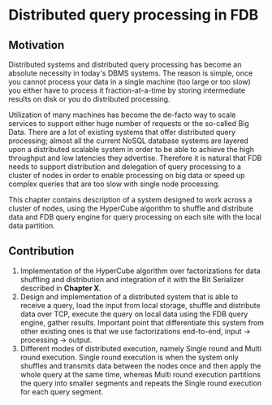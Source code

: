 # Distributed query processing in FDB

## Motivation

Distributed systems and distributed query processing has become an absolute necessity in today's DBMS systems. The reason is simple, once you cannot process your data in a single machine (too large or too slow) you either have to process it fraction-at-a-time by storing intermediate results on disk or you do distributed processing. 

Utilization of many machines has become the de-facto way to scale services to support either huge number of requests or the so-called Big Data. There are a lot of existing systems that offer distributed query processing; almost all the current NoSQL database systems are layered upon a distributed scalable system in order to be able to achieve the high throughput and low latencies they advertise. Therefore it is natural that FDB needs to support distribution and delegation of query processing to a cluster of nodes in order to enable processing on big data or speed up complex queries that are too slow with single node processing.

This chapter contains description of a system designed to work across a cluster of nodes, using the HyperCube algorithm to shuffle and distribute data and FDB query engine for query processing on each site with the local data partition.

## Contribution

1. Implementation of the HyperCube algorithm over factorizations for data shuffling and distribution and integration of it with the Bit Serializer described in **Chapter X**.
2. Design and implementation of a distributed system that is able to receive a query, load the input from local storage, shuffle and distribute data over TCP, execute the query on local data using the FDB query engine, gather results. Important point that differentiate this system from other existing ones is that we use factorizations end-to-end, input -> processing -> output.
3. Different modes of distributed execution, namely Single round and Multi round execution. Single round execution is when the system only shuffles and transmits data between the nodes once and then apply the whole query at the same time, whereas Multi round execution partitions the query into smaller segments and repeats the Single round execution for each query segment.


